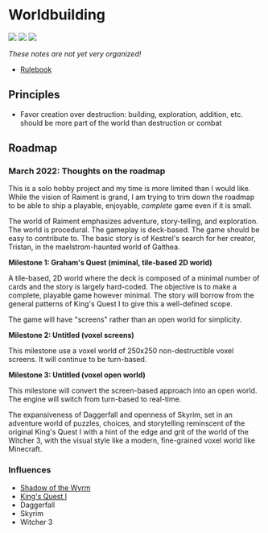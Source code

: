 # Worldbuilding

![](https://img.shields.io/badge/status-placeholder-c00) 
![](https://img.shields.io/badge/version-v0.0.0-930)
[![](https://img.shields.io/badge/feedback-welcome!-1a1)](https://github.com/raiment-studios/monorepo/discussions)

_These notes are not yet very organized!_


* [Rulebook](rulebook.md)

## Principles

* Favor creation over destruction: building, exploration, addition, etc. should be more part of the world than destruction or combat 

## Roadmap

### March 2022: Thoughts on the roadmap

This is a solo hobby project and my time is more limited than I would like. While the vision of Raiment is grand, I am trying to trim down the roadmap to be able to ship a playable, enjoyable, _complete_ game even if it is small.

The world of Raiment emphasizes adventure, story-telling, and exploration. The world is procedural. The gameplay is deck-based. The game should be easy to contribute to.  The basic story is of Kestrel's search for her creator, Tristan, in the maelstrom-haunted world of Galthea.

**Milestone 1: Graham's Quest (miminal, tile-based 2D world)**

A tile-based, 2D world where the deck is composed of a minimal number of cards and the story is largely hard-coded.  The objective is to make a complete, playable game however minimal.  The story will borrow from the general patterns of King's Quest I to give this a well-defined scope.

The game will have "screens" rather than an open world for simplicity.

**Milestone 2: Untitled (voxel screens)**

This milestone use a voxel world of 250x250 non-destructible voxel screens. It will continue to be turn-based.

**Milestone 3: Untitled (voxel open world)**

This milestone will convert the screen-based approach into an open world. The engine will switch from turn-based to real-time.

The expansiveness of Daggerfall and openness of Skyrim, set in an adventure world of puzzles, choices, and storytelling reminscent of the original King's Quest I with a hint of the edge and grit of the world of the Witcher 3, with the visual style like a modern, fine-grained voxel world like Minecraft. 


### Influences

* [Shadow of the Wyrm](https://www.shadowofthewyrm.org/)
* [King's Quest I](http://gamerwalkthroughs.com/kings-quest-1/)
* Daggerfall
* Skyrim
* Witcher 3